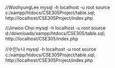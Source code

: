 //WoohyungLee
mysql -h localhost -u root
source c:/xampp/htdocs/CSE305Project/table.sql;
http://localhost/CSE305Project/index.php

//Jinwoo Choi
mysql -h localhost -u root
source d:/downloads/xampp/htdocs/CSE305/table.sql;
http://localhost/CSE305/index.php

//수인누나
mysql -h localhost -u root
source c:/xampp/htdocs/CSE305Project/table.sql;
http://localhost/CSE305Project/index.php
